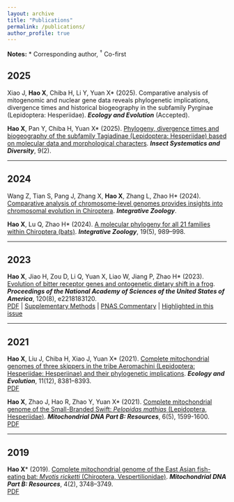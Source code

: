 ```yaml
---
layout: archive
title: "Publications"
permalink: /publications/
author_profile: true
---
```

**Notes:** \* Corresponding author, <sup>†</sup> Co-first

## 2025

Xiao J, **Hao X**, Chiba H, Li Y, Yuan X* (2025). Comparative analysis of mitogenomic and nuclear gene data reveals phylogenetic implications, divergence times and historical biogeography in the subfamily Pyrginae (Lepidoptera: Hesperiidae). _**Ecology and Evolution**_ (Accepted).

**Hao X**, Pan Y, Chiba H, Yuan X* (2025). <a href="https://doi.org/10.1093/isd/ixaf002" target="_blank">Phylogeny, divergence times and biogeography of the subfamily Tagiadinae (Lepidoptera: Hesperiidae) based on molecular data and morphological characters</a>. _**Insect Systematics and Diversity**_, 9(2).  

---

## 2024

Wang Z, Tian S, Pang J, Zhang X, **Hao X**, Zhang L, Zhao H* (2024). <a href="https://doi.org/10.1111/1749-4877.12915" target="_blank">Comparative analysis of chromosome‐level genomes provides insights into chromosomal evolution in Chiroptera</a>. _**Integrative Zoology**_.  

**Hao X**, Lu Q, Zhao H* (2024). <a href="https://doi.org/10.1111/1749-4877.12772" target="_blank">A molecular phylogeny for all 21 families within Chiroptera (bats)</a>. _**Integrative Zoology**_, 19(5), 989–998.  

---

## 2023
**Hao X**, Jiao H, Zou D, Li Q, Yuan X, Liao W, Jiang P, Zhao H* (2023). <a href="https://www.pnas.org/doi/full/10.1073/pnas.2218183120" target="_blank">Evolution of bitter receptor genes and ontogenetic dietary shift in a frog</a>. _**Proceedings of the National Academy of Sciences of the United States of America**_, 120(8), e2218183120.  
<a href="/files/Hao_2023_PNAS.pdf" target="_blank">PDF</a> | <a href="/files/Hao_2023_PNAS_sapp.pdf" target="_blank">Supplementary Methods</a> | <a href="/files/Hao_2023_PNAS_commentary.pdf" target="_blank">PNAS Commentary</a> | <a href="https://www.pnas.org/doi/10.1073/iti0823120" target="_blank">Highlighted in this issue</a>

---

## 2021
**Hao X**, Liu J, Chiba H, Xiao J, Yuan X* (2021). <a href="https://doi.org/10.1002/ece3.7666" target="_blank">Complete mitochondrial genomes of three skippers in the tribe Aeromachini (Lepidoptera: Hesperiidae: Hesperiinae) and their phylogenetic implications</a>. _**Ecology and Evolution**_, 11(12), 8381–8393.  
<a href="/files/Hao_2021_EcE.pdf" target="_blank">PDF</a>  

**Hao X**, Zhao J, Hao R, Zhao Y, Yuan X* (2021). <a href="https://www.tandfonline.com/doi/full/10.1080/23802359.2021.1914523" target="_blank">Complete mitochondrial genome of the Small-Branded Swift: _Pelopidas mathias_ (Lepidoptera, Hesperiidae)</a>. _**Mitochondrial DNA Part B: Resources**_, 6(5), 1599-1600.  
<a href="/files/Hao_2021_Mitochondrial_DNA.pdf" target="_blank">PDF</a>

---

## 2019
**Hao X**\* (2019). <a href="https://www.tandfonline.com/doi/full/10.1080/23802359.2019.1681316" target="_blank">Complete mitochondrial genome of the East Asian fish-eating bat: _Myotis ricketti_ (Chiroptera, Vespertilionidae)</a>. _**Mitochondrial DNA Part B: Resources**_, 4(2), 3748–3749.  
<a href="/files/Hao_2019_Mitochondrial_DNA.pdf" target="_blank">PDF</a>
